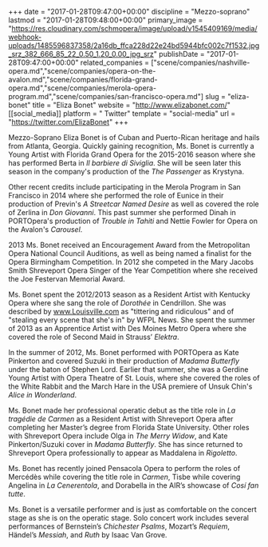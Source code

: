+++
date = "2017-01-28T09:47:00+00:00"
discipline = "Mezzo-soprano"
lastmod = "2017-01-28T09:48:00+00:00"
primary_image = "https://res.cloudinary.com/schmopera/image/upload/v1545409169/media/webhook-uploads/1485596837358/2a16db_ffca228d22e24bd5944bfc002c7f1532.jpg_srz_382_666_85_22_0.50_1.20_0.00_jpg_srz"
publishDate = "2017-01-28T09:47:00+00:00"
related_companies = ["scene/companies/nashville-opera.md","scene/companies/opera-on-the-avalon.md","scene/companies/florida-grand-opera.md","scene/companies/merola-opera-program.md","scene/companies/san-francisco-opera.md"]
slug = "eliza-bonet"
title = "Eliza Bonet"
website = "http://www.elizabonet.com/"
[[social_media]]
platform = " Twitter"
template = "social-media"
url = "https://twitter.com/ElizaBonet"
+++

Mezzo-Soprano Eliza Bonet is of Cuban and Puerto-Rican heritage and hails from Atlanta, Georgia. Quickly gaining recognition, Ms. Bonet is currently a Young Artist with Florida Grand Opera for the 2015-2016 season where she has performed Berta in *Il barbiere di Siviglia*. She will be seen later this season in the company's production of the *The Passenger* as Krystyna.
 
Other recent credits include participating in the Merola Program in San Francisco in 2014 where she performed the role of Eunice in their production of Previn's *A Streetcar Named Desire* as well as covered the role of Zerlina in *Don Giovanni*. This past summer she performed Dinah in PORTOpera's production of *Trouble in Tahiti* and Nettie Fowler for Opera on the Avalon's *Carousel*.
 
2013 Ms. Bonet received an Encouragement Award from the Metropolitan Opera National Council Auditions, as well as being named a finalist for the Opera Birmingham Competition. In 2012 she competed in the Mary Jacobs Smith Shreveport Opera Singer of the Year Competition where she received the Joe Festervan Memorial Award.
 
Ms. Bonet spent the 2012/2013 season as a Resident Artist with Kentucky Opera where she sang the role of *Dorothée* in Cendrillon. She was described by www.Louisville.com as "tittering and ridiculous" and of "stealing every scene that she's in" by WFPL News. She spent the summer of 2013 as an Apprentice Artist with Des Moines Metro Opera where she covered the role of Second Maid in Strauss’ *Elektra*.
 
In the summer of 2012, Ms. Bonet performed with PORTOpera as Kate Pinkerton and covered Suzuki in their production of *Madama Butterfly* under the baton of Stephen Lord. Earlier that summer, she was a Gerdine Young Artist with Opera Theatre of St. Louis, where she covered the roles of the White Rabbit and the March Hare in the USA premiere of Unsuk Chin's *Alice in Wonderland*.
 
Ms. Bonet made her professional operatic debut as the title role in *La tragédie de Carmen* as a Resident Artist with Shreveport Opera after completing her Master’s degree from Florida State University. Other roles with Shreveport Opera include Olga in *The Merry Widow*, and Kate Pinkerton/Suzuki cover in *Madama Butterfly*. She has since returned to Shreveport Opera professionally to appear as Maddalena in *Rigoletto*.
 
Ms. Bonet has recently joined Pensacola Opera to perform the roles of Mercédès while covering the title role in *Carmen*, Tisbe while covering Angelina in *La Cenerentola*, and Dorabella in the AIR’s showcase of *Cosí fan tutte*.
 
Ms. Bonet is a versatile performer and is just as comfortable on the concert stage as she is on the operatic stage. Solo concert work includes several performances of Bernstein’s *Chichester Psalms*, Mozart’s *Requiem*, Händel’s *Messiah*, and *Ruth* by Isaac Van Grove.
